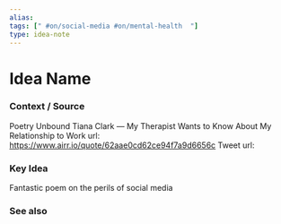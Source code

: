 ```yaml
---
alias: 
tags: [" #on/social-media #on/mental-health  "]
type: idea-note
---
```

# Idea Name

### Context / Source
Poetry Unbound
Tiana Clark — My Therapist Wants to Know About My Relationship to Work
url: https://www.airr.io/quote/62aae0cd62ce94f7a9d6656c
Tweet url: 

### Key Idea

Fantastic poem on the perils of social media

### See also

